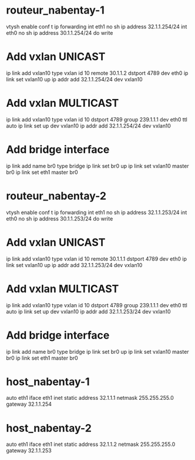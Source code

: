 # routeur_nabentay-1
vtysh
enable
conf t
ip forwarding
int eth1
no sh
ip address 32.1.1.254/24
int eth0 
no sh
ip address 30.1.1.254/24
do write

# Add vxlan UNICAST
ip link add vxlan10 type vxlan id 10 remote 30.1.1.2 dstport 4789 dev eth0
ip link set vxlan10 up
ip addr add 32.1.1.254/24 dev vxlan10

# Add vxlan MULTICAST
ip link add vxlan10 type vxlan id 10 dstport 4789 group 239.1.1.1 dev eth0 ttl auto
ip link set up dev vxlan10
ip addr add 32.1.1.254/24 dev vxlan10

# Add bridge interface
ip link add name br0 type bridge
ip link set br0 up
ip link set vxlan10 master br0
ip link set eth1 master br0

# routeur_nabentay-2
vtysh
enable
conf t
ip forwarding
int eth1
no sh
ip address 32.1.1.253/24
int eth0 
no sh
ip address 30.1.1.253/24
do write

# Add vxlan UNICAST
ip link add vxlan10 type vxlan id 10 remote 30.1.1.1 dstport 4789 dev eth0
ip link set vxlan10 up
ip addr add 32.1.1.253/24 dev vxlan10

# Add vxlan MULTICAST
ip link add vxlan10 type vxlan id 10 dstport 4789 group 239.1.1.1 dev eth0 ttl auto
ip link set up dev vxlan10
ip addr add 32.1.1.253/24 dev vxlan10

# Add bridge interface
ip link add name br0 type bridge
ip link set br0 up
ip link set vxlan10 master br0
ip link set eth1 master br0

# host_nabentay-1
auto eth1
iface eth1 inet static
	address 32.1.1.1
	netmask 255.255.255.0
	gateway 32.1.1.254

# host_nabentay-2
auto eth1
iface eth1 inet static
	address 32.1.1.2
	netmask 255.255.255.0
	gateway 32.1.1.253